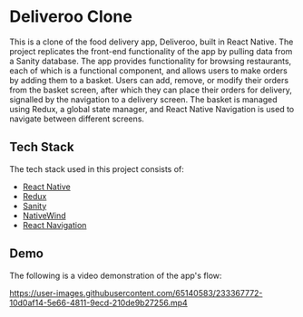 # Deliveroo Clone

This is a clone of the food delivery app, Deliveroo, built in React Native. The project replicates the front-end functionality of the app by pulling data from a Sanity database. The app provides functionality for browsing restaurants, each of which is a functional component, and allows users to make orders by adding them to a basket. Users can add, remove, or modify their orders from the basket screen, after which they can place their orders for delivery, signalled by the navigation to a delivery screen. The basket is managed using Redux, a global state manager, and React Native Navigation is used to navigate between different screens.


## Tech Stack
The tech stack used in this project consists of:

- [React Native](https://reactnative.dev/)
- [Redux](https://redux.js.org/)
- [Sanity](https://www.sanity.io/docs)
- [NativeWind](https://www.nativewind.dev/)
- [React Navigation](https://reactnavigation.org/)

## Demo
The following is a video demonstration of the app's flow:

https://user-images.githubusercontent.com/65140583/233367772-10d0af14-5e66-4811-9ecd-210de9b27256.mp4


